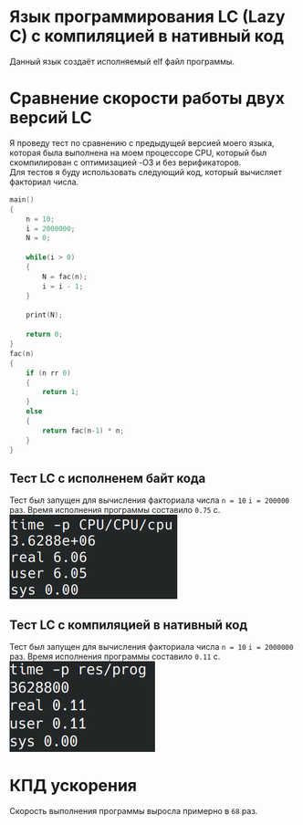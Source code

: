 # Язык программирования LC (Lazy C) с компиляцией в нативный код
Данный язык создаёт исполняемый elf файл программы.
# Сравнение скорости работы двух версий LC
Я проведу тест по сравнению с предыдущей версией моего языка, которая была выполнена на моем процессоре CPU, который был скомпилирован с оптимизацией -O3 и без верификаторов.  
Для тестов я буду использовать следующий код, который вычисляет факториал числа.  
```c
main()
{
    n = 10;
    i = 2000000;
    N = 0;
    
    while(i > 0)
    {
        N = fac(n);
        i = i - 1;
    }
    
    print(N);
    
    return 0;
}
fac(n)
{    
    if (n rr 0)
    {
        return 1;
    }
    else
    {
        return fac(n-1) * n;
    }
}
``` 
## Тест LC c исполненем байт кода
Тест был запущен для вычисления факториала числа `n = 10` `i = 200000` раз. Время исполнения программы составило `0.75` с.  
![](https://github.com/vihlancevk/MyProgrammingLanguage/blob/main/res/time.png)
## Тест LC с компиляцией в нативный код
Тест был запущен для вычисления факториала числа `n = 10` `i = 2000000` раз. Время исполнения программы составило `0.11` с.  
![](https://github.com/vihlancevk/MyProgrammingLanguage.2/blob/main/res/time.png)
# КПД ускорения
Скорость выполнения программы выросла примерно в `68` раз.
